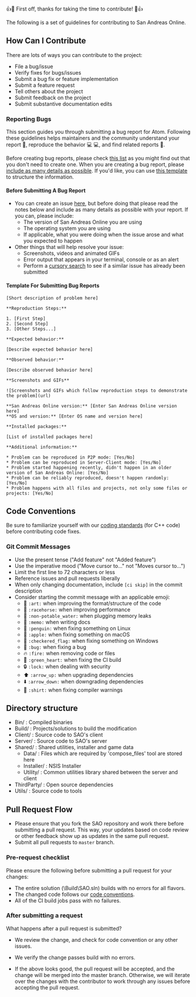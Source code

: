 :+1::tada: First off, thanks for taking the time to contribute! :tada::+1:

The following is a set of guidelines for contributing to San Andreas Online.

## How Can I Contribute

There are lots of ways you can contribute to the project:

- File a bug/issue
- Verify fixes for bugs/issues
- Submit a bug fix or feature implementation
- Submit a feature request
- Tell others about the project
- Submit feedback on the project
- Submit substantive documentation edits

### Reporting Bugs

This section guides you through submitting a bug report for Atom. Following these guidelines helps maintainers and the community understand your report :pencil:, reproduce the behavior :computer: :computer:, and find related reports :mag_right:.

Before creating bug reports, please check [this list](#before-submitting-a-bug-report) as you might find out that you don't need to create one. When you are creating a bug report, please [include as many details as possible](#how-do-i-submit-a-good-bug-report). If you'd like, you can use [this template](#template-for-submitting-bug-reports) to structure the information.

#### Before Submitting A Bug Report

* You can create an issue [here](https://github.com/sanandreasonline/sao/issues/new),
but before doing that please read the notes below and include as many details as
possible with your report. If you can, please include:
  * The version of San Andreas Online you are using
  * The operating system you are using
  * If applicable, what you were doing when the issue arose and what you
  expected to happen
* Other things that will help resolve your issue:
  * Screenshots, videos and animated GIFs
  * Error output that appears in your terminal, console or as an alert
  * Perform a [cursory search](https://github.com/sanandreasonline/sao/issues?utf8=✓&q=is%3Aissue+)
  to see if a similar issue has already been submitted

#### Template For Submitting Bug Reports

    [Short description of problem here]

    **Reproduction Steps:**

    1. [First Step]
    2. [Second Step]
    3. [Other Steps...]

    **Expected behavior:**

    [Describe expected behavior here]

    **Observed behavior:**

    [Describe observed behavior here]

    **Screenshots and GIFs**

    ![Screenshots and GIFs which follow reproduction steps to demonstrate the problem](url)

    **San Andreas Online version:** [Enter San Andreas Online version here]
    **OS and version:** [Enter OS name and version here]

    **Installed packages:**

    [List of installed packages here]

    **Additional information:**

    * Problem can be reproduced in P2P mode: [Yes/No]
    * Problem can be reproduced in Server-Client mode: [Yes/No]
    * Problem started happening recently, didn't happen in an older version of San Andreas Online: [Yes/No]
    * Problem can be reliably reproduced, doesn't happen randomly: [Yes/No]
    * Problem happens with all files and projects, not only some files or projects: [Yes/No]

## Code Conventions
Be sure to familiarize yourself with our [coding standards](https://github.com/sanandreasonline/sao/wiki/Coding-Standards) (for C++ code) before contributing code fixes.

### Git Commit Messages

* Use the present tense ("Add feature" not "Added feature")
* Use the imperative mood ("Move cursor to..." not "Moves cursor to...")
* Limit the first line to 72 characters or less
* Reference issues and pull requests liberally
* When only changing documentation, include `[ci skip]` in the commit description
* Consider starting the commit message with an applicable emoji:
    * :art: `:art:` when improving the format/structure of the code
    * :racehorse: `:racehorse:` when improving performance
    * :non-potable_water: `:non-potable_water:` when plugging memory leaks
    * :memo: `:memo:` when writing docs
    * :penguin: `:penguin:` when fixing something on Linux
    * :apple: `:apple:` when fixing something on macOS
    * :checkered_flag: `:checkered_flag:` when fixing something on Windows
    * :bug: `:bug:` when fixing a bug
    * :fire: `:fire:` when removing code or files
    * :green_heart: `:green_heart:` when fixing the CI build
    * :lock: `:lock:` when dealing with security
    * :arrow_up: `:arrow_up:` when upgrading dependencies
    * :arrow_down: `:arrow_down:` when downgrading dependencies
    * :shirt: `:shirt:` when fixing compiler warnings

## Directory structure

- Bin/ : Compiled binaries
- Build/ : Projects/solutions to build the modification
- Client/ : Source code to SAO's client
- Server/ : Source code to SAO's server
- Shared/ : Shared utilities, installer and game data
  - Data/ : Files which are required by 'compose_files' tool are stored here
  - Installer/ : NSIS Installer
  - Utility/ : Common utilities library shared between the server and client
- ThirdParty/ : Open source dependencies
- Utils/ : Source code to tools

## Pull Request Flow

- Please ensure that you fork the SAO repository and work there before submitting a pull request.  This way, your updates based on code review or other feedback show up as updates in the same pull request.  
- Submit all pull requests to `master` branch.

### Pre-request checklist

Please ensure the following before submitting a pull request for your changes:

- The entire solution (<root>\Build\SAO.sln) builds with no errors for all flavors.
- The changed code follows our [code conventions](https://github.com/sanandreasonline/sao/wiki/Coding-Standards).
- All of the CI build jobs pass with no failures.

### After submitting a request

What happens after a pull request is submitted?

- We review the change, and check for code convention or any other issues.
- We verify the change passes build with no errors.

- If the above looks good, the pull request will be accepted, and the change will be merged into the master branch.  Otherwise, we will iterate over the changes with the contributor to work through any issues before accepting the pull request.
